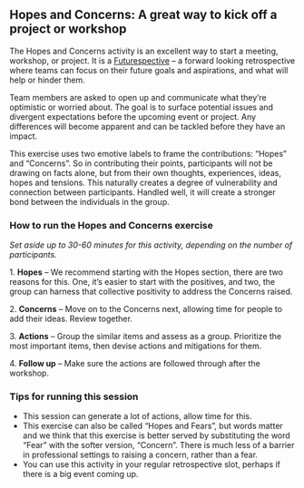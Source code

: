## Hopes and Concerns: A great way to kick off a project or workshop

The Hopes and Concerns activity is an excellent way to start a meeting, workshop, or project. It is a [Futurespective](https://ludi.co/blog/what-is-a-futurespective) – a forward looking retrospective where teams can focus on their future goals and aspirations, and what will help or hinder them.

Team members are asked to open up and communicate what they’re optimistic or worried about. The goal is to surface potential issues and divergent expectations before the upcoming event or project. Any differences will become apparent and can be tackled before they have an impact.

This exercise uses two emotive labels to frame the contributions: “Hopes” and “Concerns”. So in contributing their points, participants will not be drawing on facts alone, but from their own thoughts, experiences, ideas, hopes and tensions. This naturally creates a degree of vulnerability and connection between participants. Handled well, it will create a stronger bond between the individuals in the group.

### How to run the Hopes and Concerns exercise

_Set aside up to 30-60 minutes for this activity, depending on the number of participants._

1. **Hopes** – We recommend starting with the Hopes section, there are two reasons for this. One, it’s easier to start with the positives, and two, the group can harness that collective positivity to address the Concerns raised.

2. **Concerns** – Move on to the Concerns next, allowing time for people to add their ideas. Review together.

3. **Actions** – Group the similar items and assess as a group. Prioritize the most important items, then devise actions and mitigations for them.

4. **Follow up** – Make sure the actions are followed through after the workshop.

### Tips for running this session

- This session can generate a lot of actions, allow time for this.
- This exercise can also be called “Hopes and Fears”, but words matter and we think that this exercise is better served by substituting the word “Fear” with the softer version, “Concern”. There is much less of a barrier in professional settings to raising a concern, rather than a fear.
- You can use this activity in your regular retrospective slot, perhaps if there is a big event coming up.
